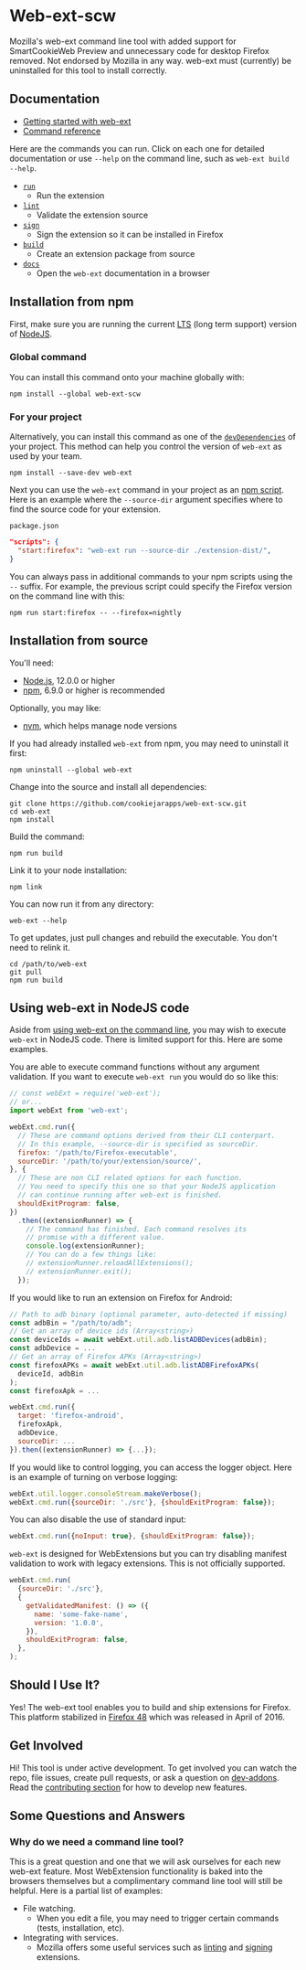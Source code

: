 # Web-ext-scw

Mozilla's web-ext command line tool with added support for SmartCookieWeb Preview and unnecessary code for desktop Firefox removed. Not endorsed by Mozilla in any way. web-ext must (currently) be uninstalled for this tool to install correctly.

## Documentation

* [Getting started with web-ext][web-ext-user-docs]
* [Command reference](https://extensionworkshop.com/documentation/develop/web-ext-command-reference)

Here are the commands you can run. Click on each one for detailed documentation or use `--help` on the command line, such as `web-ext build --help`.

* [`run`](https://extensionworkshop.com/documentation/develop/web-ext-command-reference#web-ext-run)
  * Run the extension
* [`lint`](https://extensionworkshop.com/documentation/develop/web-ext-command-reference#web-ext-lint)
  * Validate the extension source
* [`sign`](https://extensionworkshop.com/documentation/develop/web-ext-command-reference#web-ext-sign)
  * Sign the extension so it can be installed in Firefox
* [`build`](https://extensionworkshop.com/documentation/develop/web-ext-command-reference#web-ext-build)
  * Create an extension package from source
* [`docs`](https://extensionworkshop.com/documentation/develop/web-ext-command-reference#web-ext-docs)
  * Open the `web-ext` documentation in a browser

## Installation from npm

First, make sure you are running the current
[LTS](https://github.com/nodejs/LTS)
(long term support) version of
[NodeJS](https://nodejs.org/en/).

### Global command

You can install this command onto your machine globally with:

    npm install --global web-ext-scw

### For your project

Alternatively, you can install this command as one of the
[`devDependencies`](https://docs.npmjs.com/files/package.json#devdependencies)
of your project.  This method can help you control the version of `web-ext`
as used by your team.

    npm install --save-dev web-ext

Next you can use the `web-ext` command in your project as an
[npm script](https://docs.npmjs.com/misc/scripts).
Here is an example where the `--source-dir` argument specifies where to find
the source code for your extension.

`package.json`
```json
"scripts": {
  "start:firefox": "web-ext run --source-dir ./extension-dist/",
}
```

You can always pass in additional commands to your npm scripts using
the `--` suffix. For example, the previous script could specify the Firefox
version on the command line with this:

    npm run start:firefox -- --firefox=nightly

## Installation from source

You'll need:
* [Node.js](https://nodejs.org/en/), 12.0.0 or higher
* [npm](https://www.npmjs.com/), 6.9.0 or higher is recommended

Optionally, you may like:
* [nvm](https://github.com/creationix/nvm), which helps manage node versions

If you had already installed `web-ext` from npm,
you may need to uninstall it first:

    npm uninstall --global web-ext

Change into the source and install all dependencies:

    git clone https://github.com/cookiejarapps/web-ext-scw.git
    cd web-ext
    npm install

Build the command:

    npm run build

Link it to your node installation:

    npm link

You can now run it from any directory:

    web-ext --help

To get updates, just pull changes and rebuild the executable. You don't
need to relink it.

    cd /path/to/web-ext
    git pull
    npm run build

## Using web-ext in NodeJS code

Aside from [using web-ext on the command line][web-ext-user-docs], you may wish to execute `web-ext` in NodeJS code. There is limited support for this. Here are some examples.

You are able to execute command functions without any argument validation. If you want to execute `web-ext run` you would do so like this:

```js
// const webExt = require('web-ext');
// or...
import webExt from 'web-ext';

webExt.cmd.run({
  // These are command options derived from their CLI conterpart.
  // In this example, --source-dir is specified as sourceDir.
  firefox: '/path/to/Firefox-executable',
  sourceDir: '/path/to/your/extension/source/',
}, {
  // These are non CLI related options for each function.
  // You need to specify this one so that your NodeJS application
  // can continue running after web-ext is finished.
  shouldExitProgram: false,
})
  .then((extensionRunner) => {
    // The command has finished. Each command resolves its
    // promise with a different value.
    console.log(extensionRunner);
    // You can do a few things like:
    // extensionRunner.reloadAllExtensions();
    // extensionRunner.exit();
  });
```

If you would like to run an extension on Firefox for Android:

```js
// Path to adb binary (optional parameter, auto-detected if missing)
const adbBin = "/path/to/adb";
// Get an array of device ids (Array<string>)
const deviceIds = await webExt.util.adb.listADBDevices(adbBin);
const adbDevice = ...
// Get an array of Firefox APKs (Array<string>)
const firefoxAPKs = await webExt.util.adb.listADBFirefoxAPKs(
  deviceId, adbBin
);
const firefoxApk = ...

webExt.cmd.run({
  target: 'firefox-android',
  firefoxApk,
  adbDevice,
  sourceDir: ...
}).then((extensionRunner) => {...});
```

If you would like to control logging, you can access the logger object. Here is an example of turning on verbose logging:

```js
webExt.util.logger.consoleStream.makeVerbose();
webExt.cmd.run({sourceDir: './src'}, {shouldExitProgram: false});
```

You can also disable the use of standard input:

```js
webExt.cmd.run({noInput: true}, {shouldExitProgram: false});
```

`web-ext` is designed for WebExtensions but you can try disabling manifest validation to work with legacy extensions. This is not officially supported.

```js
webExt.cmd.run(
  {sourceDir: './src'},
  {
    getValidatedManifest: () => ({
      name: 'some-fake-name',
      version: '1.0.0',
    }),
    shouldExitProgram: false,
  },
);
```


## Should I Use It?

Yes! The web-ext tool enables you to build and ship extensions for Firefox.
This platform stabilized in
[Firefox 48](https://blog.mozilla.org/addons/2016/04/29/webextensions-in-firefox-48/)
which was released in April of 2016.

## Get Involved

Hi! This tool is under active development. To get involved you can watch the repo,
file issues, create pull requests, or ask a question on
[dev-addons](https://mail.mozilla.org/listinfo/dev-addons).
Read the [contributing section](CONTRIBUTING.md) for how to develop new features.

## Some Questions and Answers

### Why do we need a command line tool?

This is a great question and one that we will ask ourselves for each new web-ext
feature. Most WebExtension functionality is baked into the browsers
themselves but a complimentary command line tool will still be helpful.
Here is a partial list of examples:

* File watching.
  * When you edit a file, you may need to trigger certain commands (tests,
    installation, etc).
* Integrating with services.
  * Mozilla offers some useful services such as
    [linting](https://github.com/mozilla/addons-linter) and
    [signing](https://addons-server.readthedocs.io/en/latest/topics/api/signing.html)
    extensions.

[web-ext-user-docs]: https://developer.mozilla.org/en-US/Add-ons/WebExtensions/Getting_started_with_web-ext
